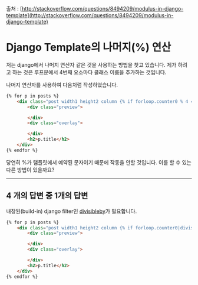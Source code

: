 출처 : [http://stackoverflow.com/questions/8494209/modulus-in-django-template](http://stackoverflow.com/questions/8494209/modulus-in-django-template)

# Django Template의 나머지(%) 연산

저는 django에서 나머지 연산자 같은 것을 사용하는 방법을 찾고 있습니다. 제가 하려고 하는 것은 루프문에서 4번째 요소마다 클래스 이름을 추가하는 것입니다. 

나머지 연산자를 사용하여 다음처럼 작성하였습니다.

```HTML
{% for p in posts %}
    <div class="post width1 height2 column {% if forloop.counter0 % 4 == 0 %}first{% endif %}}">
        <div class="preview">

        </div>
        <div class="overlay">

        </div>
        <h2>p.title</h2>
    </div>
{% endfor %}
```

당연히 %가 탬플릿에서 예약된 문자이기 때문에 작동을 안할 것입니다. 이를 할 수 있는 다른 방법이 있을까요?

----

## 4 개의 답변 중 1개의 답변

내장된(build-in) django filter인 [divisibleby](https://docs.djangoproject.com/en/dev/ref/templates/builtins/?from=olddocs#divisibleby)가 필요합니다.

```HTML
{% for p in posts %}
    <div class="post width1 height2 column {% if forloop.counter0|divisibleby:4 %}first{% endif %}">
        <div class="preview">

        </div>
        <div class="overlay">

        </div>
        <h2>p.title</h2>
    </div>
{% endfor %}
```
